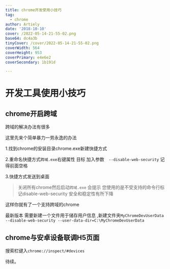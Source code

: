 ```yaml
---
title: chrome开发使用小技巧
tag:
  - chrome
author: Artiely
date: '2018-10-10'
cover: /2022-05-14-21-55-02.png
base64: dc4a3b
tinyCover: /cover/2022-05-14-21-55-02.png
coverWidth: 564
coverHeight: 953
coverPrimary: e4e6e2
coverSecondary: 1b191d

---
```


# 开发工具使用小技巧

## chrome开启跨域
跨域的解决办法有很多

这里先来个简单暴力一劳永逸的办法

1.找到chrome的安装目录chrome.exe新建快捷方式

2.重命名快捷方式`跨域.exe`右键属性 目标 加入参数`  --disable-web-security` 记得前面空格

3.快捷方式发送到桌面


> 关闭所有chrome然后启动`跨域.exe` 会提示 您使用的是不受支持的命令行标记disable-web-security 安全和稳定性有所下降

这样你就有了一个支持跨域的chrome

最新版本 需要新建一个文件用于储存用户信息 ,新建文件夹`MyChromeDevUserData`
`--disable-web-security --user-data-dir=C:\MyChromeDevUserData`

## chrome与安卓设备联调H5页面

搜索栏键入`chrome://inspect/#devices`

待续。